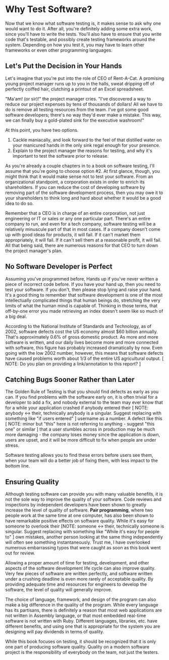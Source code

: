 # Why Test Software?

Now that we know what software testing is, it makes sense to ask why one would want to do it.  After all, you're definitely adding some extra work, since you'll have to write the tests.  You'll also have to ensure that you write code that's testable, and possibly create testing frameworks around the system.  Depending on how you test it, you may have to learn other frameworks or even other programming languages.

## Let's Put the Decision in Your Hands

Let's imagine that you're put into the role of CEO of Rent-A-Cat.  A promising young project manager runs up to you in the halls, sweat dripping off of perfectly coiffed hair, clutching a printout of an Excel spreadsheet.

"Ma'am! (or sir)!" the project manager cries.  "I've discovered a way to reduce our project expenses by tens of thousands of dollars!  All we have to do is remove all testing resources from the team.  I've got some good software developers; there's no way they'd ever make a mistake.  This way, we can finally buy a gold-plated sink for the executive washroom!"

At this point, you have two options.

1. Cackle maniacally, and look forward to the feel of that distilled water on your manicured hands in the only sink regal enough for your presence.
2. Explain to the project manager the reasons for testing, and why it's important to test the software prior to release.

As you're already a couple chapters in to a book on software testing, I'll assume that you're going to choose option #2.  At first glance, though, you might think that it would make sense not to test your software.  From an organizational standpoint, a corporation exists in order to enrich its shareholders.  If you can reduce the cost of developing software by removing part of the software development process, then you may owe it to your shareholders to think long and hard about whether it would be a good idea to do so.

Remember that a CEO is in charge of an entire corporation, not just engineering or IT or sales or any one particular part.  There's an entire company to run, and even for a tech company, software testing will be a relatively minuscule part of that in most cases.  If a company doesn't come up with good ideas for products, it will fail.  If it can't market them appropriately, it will fail.  If it can't sell them at a reasonable profit, it will fail.  All that being said, there are numerous reasons for that CEO to turn down the project manager's plan.

## No Software Developer is Perfect

Assuming you've programmed before, Hands up if you've never written a piece of incorrect code before.  If you have your hand up, then you need to test your software.  If you don't, then please stop lying and raise your hand.  It's a good thing to remember that software development is one of the most intellectually complicated things that human beings do, stretching the very limits of what the human mind is capable of.  Thinking in those terms, that off-by-one error you made retrieving an index doesn't seem like so much of a big deal.

According to the National Institute of Standards and Technology, as of 2002, software defects cost the US economy almost $60 billion annually.  That's approximately 0.6% of gross domestic product.  As more and more software is written, and our daily lives become more and more connected with software, this figure has probably increased dramatically by now.  Even going with the low 2002 number, however, this means that software defects have caused problems worth about 1/3 of the entire US agricultural output. [ NOTE: Do you plan on providing a link/annotation to this report? ]

## Catching Bugs Sooner Rather than Later

The Golden Rule of Testing is that you should find defects as early as you can.  If you find problems with the software early on, it is often trivial for a developer to add a fix, and nobody external to the team may ever know that for a while your application crashed if anybody entered their [ NOTE: anybody <-> their, technically anybody is a singular. Suggest replacing with something like "if users entered" ] username as a number.  A defect like this [ NOTE: minor but "this" here is not referring to anything - suggest "this one" or similar ] that a user stumbles across in production may be much more damaging - the company loses money since the application is down, users are upset, and it will be more difficult to fix when people are under stress.  

Software testing allows you to find these errors before users see them, when your team will do a better job of fixing them, with less impact to the bottom line.

## Ensuring Quality

Although testing software can provide you with many valuable benefits, it is not the sole way to improve the quality of your software.  Code reviews and inspections by independent developers have been shown to greatly increase the level of quality of software.  __Pair programming__, where two people work at the same time at one computer, has also been shown to have remarkable positive effects on software quality.  While it's easy for someone to overlook their [NOTE: someone <-> their, technically someone is singular. Suggest replacing with something like "While it's easy for people to" ] own mistakes, another person looking at the same thing independently will often see something instantaneously.  Trust me, I have overlooked numerous embarrassing typos that were caught as soon as this book went out for review.

Allowing a proper amount of time for testing, development, and other aspects of the software development life cycle can also improve quality.  Very few pieces of software are written perfectly, and software written under a crushing deadline is even more rarely of acceptable quality.  By providing adequate time and resources for engineers to develop the software, the level of quality will generally improve.

The choice of language, framework, and design of the program can also make a big difference in the quality of the program.  While every language has its partisans, there is definitely a reason that most web applications are not written in Assembly language, or that most embedded real-time software is not written with Ruby.  Different languages, libraries, etc. have different benefits, and using one that is appropriate for the system you are designing will pay dividends in terms of quality.

While this book focuses on testing, it should be recognized that it is only one part of producing software quality.  Quality on a modern software project is the responsibility of everybody on the team, not just the testers.


